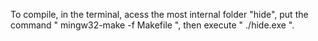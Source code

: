 To compile, in the terminal, acess the most internal folder "hide", put the command " mingw32-make -f Makefile ", then execute " ./hide.exe ".
